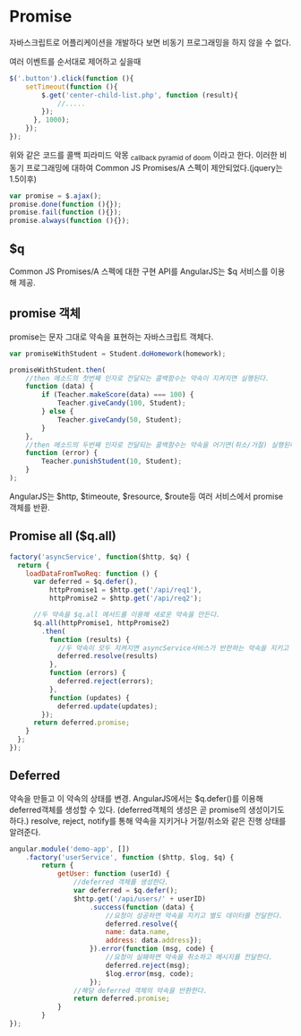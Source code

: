 # Promise
자바스크립트로 어플리케이션을 개발하다 보면 비동기 프로그래밍을 하지 않을 수 없다.

여러 이벤트를 순서대로 제어하고 싶을때

```javascript
$('.button').click(function (){
    setTimeout(function (){
        $.get('center-child-list.php', function (result){
            //..... 
        });
      }, 1000);
    });
});
```
위와 같은 코드를 콜백 피라미드 악몽 <sub>callback pyramid of doom</sub> 이라고 한다.
이러한 비동기 프로그래밍에 대하여 Common JS Promises/A 스펙이 제안되었다.(jquery는 1.5이후)

```javascript
var promise = $.ajax();
promise.done(function (){});
promise.fail(function (){});
promise.always(function (){});
```

## $q
Common JS Promises/A 스펙에 대한 구현 API를 AngularJS는 $q 서비스를 이용해 제공.

## promise 객체
promise는 문자 그대로 약속을 표현하는 자바스크립트 객체다.

```javascript
var promiseWithStudent = Student.doHomework(homework);

promiseWithStudent.then(
    //then 메소드의 첫번째 인자로 전달되는 콜백함수는 약속이 지켜지면 실행된다.
    function (data) {
        if (Teacher.makeScore(data) === 100) {
            Teacher.giveCandy(100, Student);
        } else {
            Teacher.giveCandy(50, Student);
        }
    },
    //then 메소드의 두번째 인자로 전달되는 콜백함수는 약속을 어기면(취소/거절) 실행된다.
    function (error) {
        Teacher.punishStudent(10, Student);
    }
);
```
AngularJS는 $http, $timeoute, $resource, $route등 여러 서비스에서 promise 객체를 반환.

## Promise all ($q.all)

```javascript
factory('asyncService', function($http, $q) {
  return {
    loadDataFromTwoReq: function () {
      var deferred = $q.defer(),
          httpPromise1 = $http.get('/api/req1'),
          httpPromise2 = $http.get('/api/req2');

      //두 약속을 $q.all 메서드를 이용해 새로운 약속을 만든다.
      $q.all(httpPromise1, httpPromise2)
        .then(
          function (results) {
            //두 약속이 모두 지켜지면 asyncService서비스가 반한하는 약속을 지키고 두 약속이 전달하는 결과를 묶은 배열로 전달한다.
            deferred.resolve(results)
          },
          function (errors) {
            deferred.reject(errors);
          },
          function (updates) {
            deferred.update(updates);
        });
      return deferred.promise;
    }
  };
});
```

## Deferred
약속을 만들고 이 약속의 상태를 변경.
AngularJS에서는 $q.defer()를 이용해 deferred객체를 생성할 수 있다. (deferred객체의 생성은 곧 promise의 생성이기도 하다.)
resolve, reject, notify를 통해 약속을 지키거나 거절/취소와 같은 진행 상태를 알려준다.

```javascript
angular.module('demo-app', [])
    .factory('userService', function ($http, $log, $q) {
        return {
            getUser: function (userId) {
                //deferred 객체를 생성한다.
                var deferred = $q.defer();
                $http.get('/api/users/' + userID)
                    .success(function (data) {
                        //요청이 성공하면 약속을 지키고 별도 데이터를 전달한다.
                        deferred.resolve({
                        name: data.name,
                        address: data.address});
                    }).error(function (msg, code) {
                        //요청이 실패하면 약속을 취소하고 메시지를 전달한다.
                        deferred.reject(msg);
                        $log.error(msg, code);
                    });
                //해당 deferred 객체의 약속을 반환한다.
                return deferred.promise;
            }
        }
});
```
